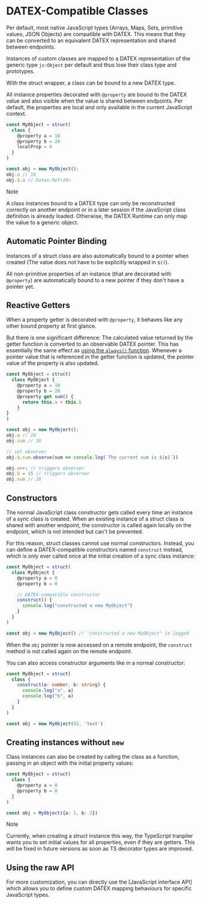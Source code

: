 # DATEX-Compatible Classes

Per default, most native JavaScript types (Arrays, Maps, Sets, primitive values, JSON Objects) are compatible with DATEX. This means that they can be converted to an equivalent DATEX representation and shared between endpoints.

Instances of custom classes are mapped to a DATEX representation of the generic type `js:Object` per default and thus lose their class type and prototypes.

With the struct wrapper, a class can be bound to a new DATEX type.

All instance properties decorated with `@property` are bound to the DATEX value and also visible when the value is shared between endpoints. 
Per default, the properties are local and only available in the current JavaScript context.

```ts
const MyObject = struct(
  class {
    @property a = 10
    @property b = 20
    localProp = 4
  }
)

const obj = new MyObject();
obj.a // 10
obj.$.a // Datex.Ref<10>
```

> [!NOTE]  
> A class instances bound to a DATEX type can only be reconstructed correctly on another endpoint or in a later session if the JavaScript class definition is already loaded. Otherwise, the DATEX Runtime can only map the value to a generic object.

## Automatic Pointer Binding

Instances of a struct class are also automatically bound to a pointer when created (The value does not have to be explicitly wrapped in `$()`).

All non-primitive properties of an instance (that are decorated with `@property`) are automatically bound to a new pointer if they don't have a pointer yet.

## Reactive Getters

When a property getter is decorated with `@property`, it behaves like any other bound property at first glance.

But there is one significant difference: The calculated value returned by the getter function is converted to an observable DATEX pointer.
This has essentially the same effect as [using the `always()` function](./03%20Pointers.md#creating-pointers). Whenever a pointer value that is referenced in the getter function is updated, the pointer value of the property is also updated.

```ts
const MyObject = struct(
  class MyObject {
    @property a = 10
    @property b = 20
    @property get sum() {
      return this.a + this.b
    }
}
)

const obj = new MyObject();
obj.a // 10
obj.sum // 30

// set observer
obj.$.sum.observe(sum => console.log(`The current sum is ${s}`))

obj.a++; // triggers observer
obj.b = 15 // triggers observer
obj.sum // 26
```

## Constructors

The normal JavaScript class constructor gets called every time an instance of a sync class is created.
When an existing instance of a struct class is shared with another endpoint, the constructor is
called again locally on the endpoint, which is not intended but can't be prevented.

For this reason, struct classes cannot use normal constructors.
Instead, you can define a DATEX-compatible constructors named `construct` instead, which is only ever called once at the initial creation of a sync class instance:

```ts
const MyObject = struct(
  class MyObject {
    @property a = 0
    @property b = 0

    // DATEX-compatible constructor
    construct() {
      console.log("constructed a new MyObject")
    }
  }
)

const obj = new MyObject() // "constructed a new MyObject" is logged
```

When the `obj` pointer is now accessed on a remote endpoint, the `construct` method
is not called again on the remote endpoint.

You can also access constructor arguments like in a normal constructor:
```ts
const MyObject = struct(
  class {
    construct(a: number, b: string) {
      console.log("a", a)
      console.log("b", a)
    }
  }
)

const obj = new MyObject(42, 'text')
```

## Creating instances without `new`

Class instances can also be created by calling the class as a function, passing
in an object with the initial property values:

```ts
const MyObject = struct(
  class {
    @property a = 0
    @property b = 0
  }
)

const obj = MyObject({a: 1, b: 2}) 
```

> [!NOTE]
> Currently, when creating a struct instance this way, the TypeScript tranpiler wants you to set initial values for all properties, even if they
> are getters. This will be fixed in future versions as soon as TS decorator types are improved.


## Using the raw API
For more customization, you can directly use the [JavaScript interface API] which allows you to define custom DATEX mapping behaviours for specific JavaScript types.
